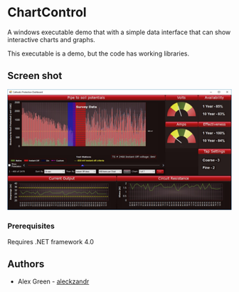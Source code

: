 # ChartControl

A windows executable demo that with a simple data interface that can show interactive charts and graphs.

This executable is a demo, but the code has working libraries.

## Screen shot

![screen shot](screenshot.jpg "ChartControl screen shot")

### Prerequisites

Requires .NET framework 4.0

## Authors

* Alex Green - [aleckzandr](https://github.com/aleckzandr)
